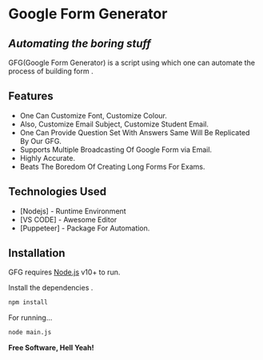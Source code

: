 # Google Form Generator
## _Automating the boring stuff_



GFG(Google Form Generator) is a script using which one can automate
the process of building form .

## Features

- One Can Customize Font, Customize Colour.
- Also, Customize Email Subject, Customize Student Email.
- One Can Provide Question Set With Answers Same Will Be Replicated By Our GFG.
- Supports Multiple Broadcasting Of Google Form via Email.
- Highly Accurate.
- Beats The Boredom Of Creating Long Forms For Exams. 


## Technologies Used

- [Nodejs] - Runtime Environment
- [VS CODE] - Awesome Editor
- [Puppeteer] - Package For Automation.


## Installation

GFG requires [Node.js](https://nodejs.org/) v10+ to run.

Install the dependencies .

```sh
npm install
```

For running...

```sh
node main.js
```

**Free Software, Hell Yeah!**
